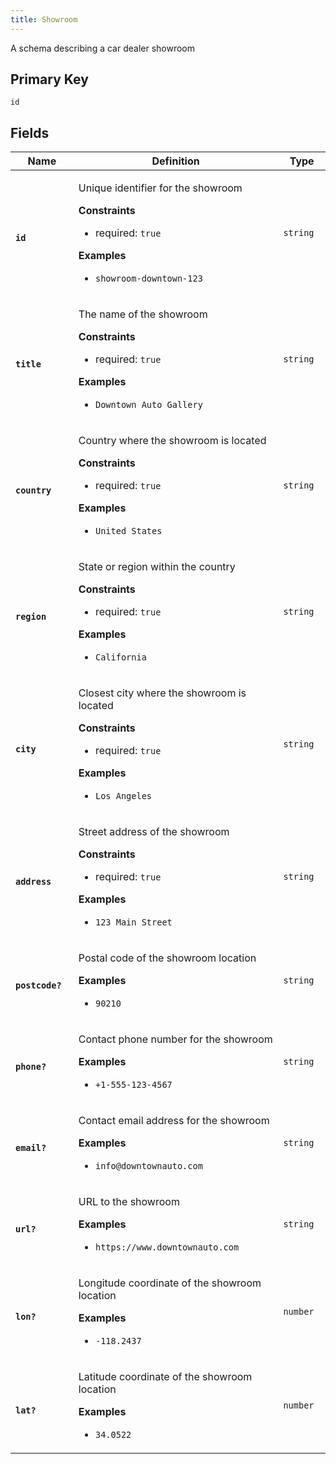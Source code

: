 ```yaml
---
title: Showroom
---
```


<p>A schema describing a car dealer showroom</p>
<h2>Primary Key</h2>
<p>
  <code>id</code>
</p>
<h2>Fields</h2>
<table>
  <colgroup>
    <col width="20%"/>
    <col width="65%"/>
    <col width="15%"/>
  </colgroup>
  <thead>
    <tr>
      <th>Name</th>
      <th>Definition</th>
      <th>Type</th>
    </tr>
  </thead>
  <tbody>
    <tr>
      <td id="id">
        <code>
          <strong>id</strong>
        </code>
      </td>
      <td>
        <p>Unique identifier for the showroom</p>
        <strong>Constraints</strong>
        <ul>
          <li>
            required:
            <code>true</code>
          </li>
        </ul>
        <strong>Examples</strong>
        <ul>
          <li>
            <code>showroom-downtown-123</code>
          </li>
        </ul>
      </td>
      <td>
        <code>string</code>
      </td>
    </tr>
    <tr>
      <td id="title">
        <code>
          <strong>title</strong>
        </code>
      </td>
      <td>
        <p>The name of the showroom</p>
        <strong>Constraints</strong>
        <ul>
          <li>
            required:
            <code>true</code>
          </li>
        </ul>
        <strong>Examples</strong>
        <ul>
          <li>
            <code>Downtown Auto Gallery</code>
          </li>
        </ul>
      </td>
      <td>
        <code>string</code>
      </td>
    </tr>
    <tr>
      <td id="country">
        <code>
          <strong>country</strong>
        </code>
      </td>
      <td>
        <p>Country where the showroom is located</p>
        <strong>Constraints</strong>
        <ul>
          <li>
            required:
            <code>true</code>
          </li>
        </ul>
        <strong>Examples</strong>
        <ul>
          <li>
            <code>United States</code>
          </li>
        </ul>
      </td>
      <td>
        <code>string</code>
      </td>
    </tr>
    <tr>
      <td id="region">
        <code>
          <strong>region</strong>
        </code>
      </td>
      <td>
        <p>State or region within the country</p>
        <strong>Constraints</strong>
        <ul>
          <li>
            required:
            <code>true</code>
          </li>
        </ul>
        <strong>Examples</strong>
        <ul>
          <li>
            <code>California</code>
          </li>
        </ul>
      </td>
      <td>
        <code>string</code>
      </td>
    </tr>
    <tr>
      <td id="city">
        <code>
          <strong>city</strong>
        </code>
      </td>
      <td>
        <p>Closest city where the showroom is located</p>
        <strong>Constraints</strong>
        <ul>
          <li>
            required:
            <code>true</code>
          </li>
        </ul>
        <strong>Examples</strong>
        <ul>
          <li>
            <code>Los Angeles</code>
          </li>
        </ul>
      </td>
      <td>
        <code>string</code>
      </td>
    </tr>
    <tr>
      <td id="address">
        <code>
          <strong>address</strong>
        </code>
      </td>
      <td>
        <p>Street address of the showroom</p>
        <strong>Constraints</strong>
        <ul>
          <li>
            required:
            <code>true</code>
          </li>
        </ul>
        <strong>Examples</strong>
        <ul>
          <li>
            <code>123 Main Street</code>
          </li>
        </ul>
      </td>
      <td>
        <code>string</code>
      </td>
    </tr>
    <tr>
      <td id="postcode">
        <code>
          <strong>postcode?</strong>
        </code>
      </td>
      <td>
        <p>Postal code of the showroom location</p>
        <strong>Examples</strong>
        <ul>
          <li>
            <code>90210</code>
          </li>
        </ul>
      </td>
      <td>
        <code>string</code>
      </td>
    </tr>
    <tr>
      <td id="phone">
        <code>
          <strong>phone?</strong>
        </code>
      </td>
      <td>
        <p>Contact phone number for the showroom</p>
        <strong>Examples</strong>
        <ul>
          <li>
            <code>+1-555-123-4567</code>
          </li>
        </ul>
      </td>
      <td>
        <code>string</code>
      </td>
    </tr>
    <tr>
      <td id="email">
        <code>
          <strong>email?</strong>
        </code>
      </td>
      <td>
        <p>Contact email address for the showroom</p>
        <strong>Examples</strong>
        <ul>
          <li>
            <code>info@downtownauto.com</code>
          </li>
        </ul>
      </td>
      <td>
        <code>string</code>
      </td>
    </tr>
    <tr>
      <td id="url">
        <code>
          <strong>url?</strong>
        </code>
      </td>
      <td>
        <p>URL to the showroom</p>
        <strong>Examples</strong>
        <ul>
          <li>
            <code>https://www.downtownauto.com</code>
          </li>
        </ul>
      </td>
      <td>
        <code>string</code>
      </td>
    </tr>
    <tr>
      <td id="lon">
        <code>
          <strong>lon?</strong>
        </code>
      </td>
      <td>
        <p>Longitude coordinate of the showroom location</p>
        <strong>Examples</strong>
        <ul>
          <li>
            <code>-118.2437</code>
          </li>
        </ul>
      </td>
      <td>
        <code>number</code>
      </td>
    </tr>
    <tr>
      <td id="lat">
        <code>
          <strong>lat?</strong>
        </code>
      </td>
      <td>
        <p>Latitude coordinate of the showroom location</p>
        <strong>Examples</strong>
        <ul>
          <li>
            <code>34.0522</code>
          </li>
        </ul>
      </td>
      <td>
        <code>number</code>
      </td>
    </tr>
  </tbody>
</table>